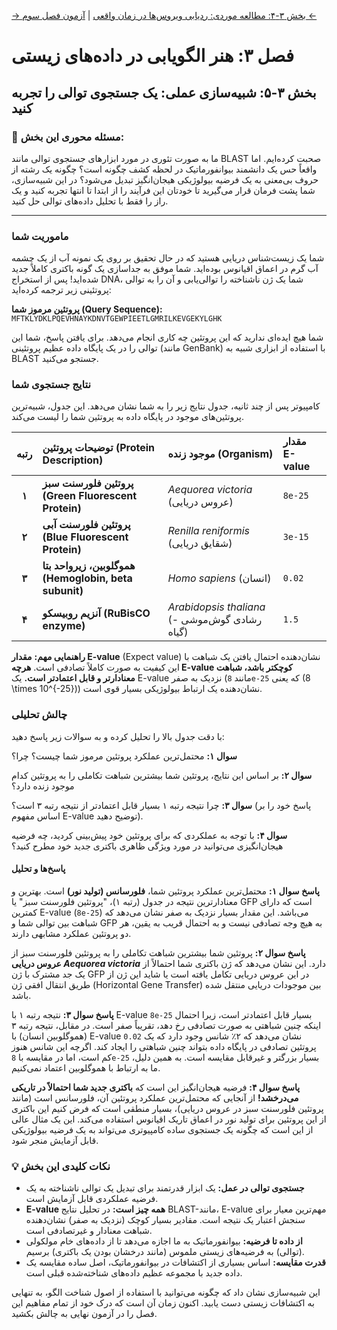 [→ بخش ۳-۴: مطالعه موردی: ردیابی ویروس‌ها در زمان واقعی](./04-case-study-real-time-virus-tracking.md) | [آزمون فصل سوم ←](./exam/index.md)

# فصل ۳: هنر الگویابی در داده‌های زیستی

## بخش ۳-۵: شبیه‌سازی عملی: یک جستجوی توالی را تجربه کنید

### 🎯 مسئله محوری این بخش:

ما به صورت تئوری در مورد ابزارهای جستجوی توالی مانند BLAST صحبت کرده‌ایم. اما واقعاً حس یک دانشمند بیوانفورماتیک در لحظه کشف چگونه است؟ چگونه یک رشته از حروف بی‌معنی به یک فرضیه بیولوژیکی هیجان‌انگیز تبدیل می‌شود؟ در این شبیه‌سازی، شما پشت فرمان قرار می‌گیرید تا خودتان این فرآیند را از ابتدا تا انتها تجربه کنید و یک راز را فقط با تحلیل داده‌های توالی حل کنید.

---

### **ماموریت شما**

شما یک زیست‌شناس دریایی هستید که در حال تحقیق بر روی یک نمونه آب از یک چشمه آب گرم در اعماق اقیانوس بوده‌اید. شما موفق به جداسازی یک گونه باکتری کاملاً جدید شده‌اید! پس از استخراج DNA، شما یک ژن ناشناخته را توالی‌یابی و آن را به توالی پروتئینی زیر ترجمه کرده‌اید:

**پروتئین مرموز شما (Query Sequence):**
`MFTKLYDKLPQEVHNAYKDNVTGEWPIEETLGMRILKEVGEKYLGHK`

شما هیچ ایده‌ای ندارید که این پروتئین چه کاری انجام می‌دهد. برای یافتن پاسخ، شما این توالی را در یک پایگاه داده عظیم پروتئینی (مانند GenBank) با استفاده از ابزاری شبیه به BLAST جستجو می‌کنید.

### **نتایج جستجوی شما**

کامپیوتر پس از چند ثانیه، جدول نتایج زیر را به شما نشان می‌دهد. این جدول، شبیه‌ترین پروتئین‌های موجود در پایگاه داده به پروتئین شما را لیست می‌کند.

| رتبه  | توضیحات پروتئین (Protein Description)                 | موجود زنده (Organism)                          | مقدار E-value |
| :---: | :---------------------------------------------------- | :--------------------------------------------- | :------------ |
| **۱** | **پروتئین فلورسنت سبز (Green Fluorescent Protein)**   | _Aequorea victoria_ (عروس دریایی)              | `8e-25`       |
| **۲** | **پروتئین فلورسنت آبی (Blue Fluorescent Protein)**    | _Renilla reniformis_ (شقایق دریایی)            | `3e-15`       |
| **۳** | **هموگلوبین، زیرواحد بتا (Hemoglobin, beta subunit)** | _Homo sapiens_ (انسان)                         | `0.02`        |
| **۴** | **آنزیم روبیسکو (RuBisCO enzyme)**                    | _Arabidopsis thaliana_ (رشادی گوش‌موشی - گیاه) | `1.5`         |

**راهنمایی مهم:** **مقدار E-value** (Expect value) نشان‌دهنده احتمال یافتن یک شباهت با این کیفیت به صورت کاملاً تصادفی است. **هرچه E-value کوچکتر باشد، شباهت معنادارتر و قابل اعتمادتر است.** یک E-value نزدیک به صفر (مانند `8e-25` که یعنی \(8 \times 10^{-25}\)) نشان‌دهنده یک ارتباط بیولوژیکی بسیار قوی است.

### **چالش تحلیلی**

با دقت جدول بالا را تحلیل کرده و به سوالات زیر پاسخ دهید:

**سوال ۱:** محتمل‌ترین عملکرد پروتئین مرموز شما چیست؟ چرا؟

**سوال ۲:** بر اساس این نتایج، پروتئین شما بیشترین شباهت تکاملی را به پروتئین کدام موجود زنده دارد؟

**سوال ۳:** چرا نتیجه رتبه ۱ بسیار قابل اعتمادتر از نتیجه رتبه ۳ است؟ (پاسخ خود را بر اساس مفهوم E-value توضیح دهید).

**سوال ۴:** با توجه به عملکردی که برای پروتئین خود پیش‌بینی کردید، چه فرضیه هیجان‌انگیزی می‌توانید در مورد ویژگی ظاهری باکتری جدید خود مطرح کنید؟

#### **پاسخ‌ها و تحلیل**

**پاسخ سوال ۱:** محتمل‌ترین عملکرد پروتئین شما، **فلورسانس (تولید نور)** است. بهترین و معنادارترین نتیجه در جدول (رتبه ۱)، "پروتئین فلورسنت سبز" یا GFP است که دارای کمترین E-value (`8e-25`) می‌باشد. این مقدار بسیار نزدیک به صفر نشان می‌دهد که شباهت بین توالی شما و GFP به هیچ وجه تصادفی نیست و به احتمال قریب به یقین، هر دو پروتئین عملکرد مشابهی دارند.

**پاسخ سوال ۲:** پروتئین شما بیشترین شباهت تکاملی را به پروتئین فلورسنت سبز از **عروس دریایی _Aequorea victoria_** دارد. این نشان می‌دهد که ژن باکتری شما احتمالاً از یک جد مشترک با ژن GFP در این عروس دریایی تکامل یافته است یا شاید این ژن از طریق انتقال افقی ژن (Horizontal Gene Transfer) بین موجودات دریایی منتقل شده باشد.

**پاسخ سوال ۳:** نتیجه رتبه ۱ با E-value `8e-25` بسیار قابل اعتمادتر است، زیرا احتمال اینکه چنین شباهتی به صورت تصادفی رخ دهد، تقریباً صفر است. در مقابل، نتیجه رتبه ۳ (هموگلوبین انسان) با E-value `0.02` نشان می‌دهد که ۲٪ شانس وجود دارد که یک پروتئین تصادفی در پایگاه داده بتواند چنین شباهتی را ایجاد کند. اگرچه این شانس هنوز کم است، اما در مقایسه با `8e-25` بسیار بزرگتر و غیرقابل مقایسه است. به همین دلیل، ما به ارتباط با هموگلوبین اعتماد نمی‌کنیم.

**پاسخ سوال ۴:** فرضیه هیجان‌انگیز این است که **باکتری جدید شما احتمالاً در تاریکی می‌درخشد!** از آنجایی که محتمل‌ترین عملکرد پروتئین آن، فلورسانس است (مانند پروتئین فلورسنت سبز در عروس دریایی)، بسیار منطقی است که فرض کنیم این باکتری از این پروتئین برای تولید نور در اعماق تاریک اقیانوس استفاده می‌کند. این یک مثال عالی از این است که چگونه یک جستجوی ساده کامپیوتری می‌تواند به یک فرضیه بیولوژیکی قابل آزمایش منجر شود.

### 💡 نکات کلیدی این بخش

- **جستجوی توالی در عمل:** یک ابزار قدرتمند برای تبدیل یک توالی ناشناخته به یک فرضیه عملکردی قابل آزمایش است.
- **E-value همه چیز است:** در تحلیل نتایج BLAST-مانند، E-value مهم‌ترین معیار برای سنجش اعتبار یک نتیجه است. مقادیر بسیار کوچک (نزدیک به صفر) نشان‌دهنده شباهت معنادار و غیرتصادفی است.
- **از داده تا فرضیه:** بیوانفورماتیک به ما اجازه می‌دهد تا از داده‌های خام مولکولی (توالی) به فرضیه‌های زیستی ملموس (مانند درخشان بودن یک باکتری) برسیم.
- **قدرت مقایسه:** اساس بسیاری از اکتشافات در بیوانفورماتیک، اصل ساده مقایسه یک داده جدید با مجموعه عظیم داده‌های شناخته‌شده قبلی است.

این شبیه‌سازی نشان داد که چگونه می‌توانید با استفاده از اصول شناخت الگو، به تنهایی به اکتشافات زیستی دست یابید. اکنون زمان آن است که درک خود از تمام مفاهیم این فصل را در آزمون نهایی به چالش بکشید.
